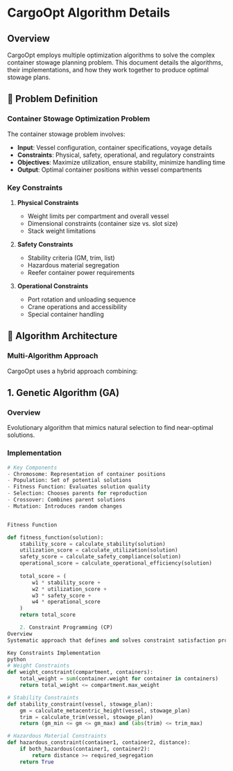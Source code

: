 # CargoOpt Algorithm Details

## Overview

CargoOpt employs multiple optimization algorithms to solve the complex container stowage planning problem. This document details the algorithms, their implementations, and how they work together to produce optimal stowage plans.

## 🎯 Problem Definition

### Container Stowage Optimization Problem

The container stowage problem involves:
- **Input**: Vessel configuration, container specifications, voyage details
- **Constraints**: Physical, safety, operational, and regulatory constraints
- **Objectives**: Maximize utilization, ensure stability, minimize handling time
- **Output**: Optimal container positions within vessel compartments

### Key Constraints

1. **Physical Constraints**
   - Weight limits per compartment and overall vessel
   - Dimensional constraints (container size vs. slot size)
   - Stack weight limitations

2. **Safety Constraints**
   - Stability criteria (GM, trim, list)
   - Hazardous material segregation
   - Reefer container power requirements

3. **Operational Constraints**
   - Port rotation and unloading sequence
   - Crane operations and accessibility
   - Special container handling

## 🧠 Algorithm Architecture

### Multi-Algorithm Approach

CargoOpt uses a hybrid approach combining:


## 1. Genetic Algorithm (GA)

### Overview
Evolutionary algorithm that mimics natural selection to find near-optimal solutions.

### Implementation

```python
# Key Components
- Chromosome: Representation of container positions
- Population: Set of potential solutions
- Fitness Function: Evaluates solution quality
- Selection: Chooses parents for reproduction
- Crossover: Combines parent solutions
- Mutation: Introduces random changes


Fitness Function

def fitness_function(solution):
    stability_score = calculate_stability(solution)
    utilization_score = calculate_utilization(solution)
    safety_score = calculate_safety_compliance(solution)
    operational_score = calculate_operational_efficiency(solution)
    
    total_score = (
        w1 * stability_score +
        w2 * utilization_score + 
        w3 * safety_score +
        w4 * operational_score
    )
    return total_score

    2. Constraint Programming (CP)
Overview
Systematic approach that defines and solves constraint satisfaction problems.

Key Constraints Implementation
python
# Weight Constraints
def weight_constraint(compartment, containers):
    total_weight = sum(container.weight for container in containers)
    return total_weight <= compartment.max_weight

# Stability Constraints  
def stability_constraint(vessel, stowage_plan):
    gm = calculate_metacentric_height(vessel, stowage_plan)
    trim = calculate_trim(vessel, stowage_plan)
    return (gm_min <= gm <= gm_max) and (abs(trim) <= trim_max)

# Hazardous Material Constraints
def hazardous_constraint(container1, container2, distance):
    if both_hazardous(container1, container2):
        return distance >= required_segregation
    return True